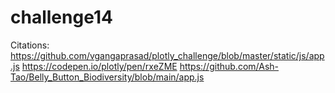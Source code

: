 # challenge14
Citations:
https://github.com/vgangaprasad/plotly_challenge/blob/master/static/js/app.js
https://codepen.io/plotly/pen/rxeZME
https://github.com/Ash-Tao/Belly_Button_Biodiversity/blob/main/app.js
